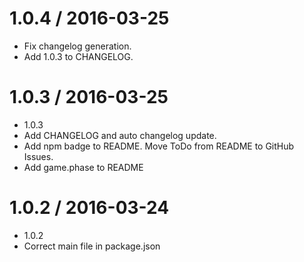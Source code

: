1.0.4 / 2016-03-25
==================

  * Fix changelog generation.
  * Add 1.0.3 to CHANGELOG.

1.0.3 / 2016-03-25
==================

  * 1.0.3
  * Add CHANGELOG and auto changelog update.
  * Add npm badge to README. Move ToDo from README to GitHub Issues.
  * Add game.phase to README

1.0.2 / 2016-03-24
==================

  * 1.0.2
  * Correct main file in package.json
